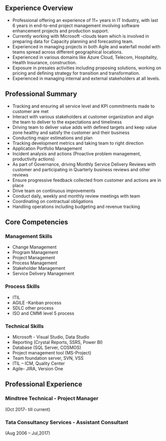 ## Experience Overview
* Professional offering an experience of 11+ years in IT Industry, with last 6 years in end-to-end
project management involving software enhancement projects and production support.
* Currently working with Microsoft -clouds team which is involved in preparing data for Capacity
planning and forecasting team.
* Experienced in managing projects in both Agile and waterfall model with teams spread across
different geographical locations.
* Experienced in various domains like Azure Cloud, Telecom, Hospitality, Health Insurance,
construction.
* Exposure in presales activities including proposing solutions, working on pricing and defining
strategy for transition and transformation.
* Experienced in managing internal and external stakeholders at all levels.

## Professional Summary
*  Tracking and ensuring all service level and KPI commitments made to customer are met
*  Interact with various stakeholders at customer organization and align the team to deliver to
the expectations and timeliness
*  Driving team to deliver value adds with defined targets and keep value zone healthy and
satisfy the customer and their business
*  Conducting major estimations and plan
*  Tracking development metrics and taking team to right direction
*  Application Portfolio Management
*  Incident analysis and actions (Proactive problem management, productivity actions)
*  As part of Governance, driving Monthly Service Delivery Reviews with customer and
participating in Quarterly business reviews and other reviews
*  Ensure progressive feedback collected from customer and actions are in place
*  Drive team on continuous improvements
*  Conduct daily, weekly and monthly review meetings with team
*  Coordinating on contractual obligations
*  Handling operations including budgeting and revenue tracking

## Core Competencies

### Management Skills
* Change Management
* Program Management
* Project Management
* Process Management
* Stakeholder Management
* Service Delivery Management

### Process Skills
* ITIL
* AGILE -Kanban process
* SDLC other process
* ISO and CMMI level 5 process

### Technical Skills
* Microsoft - Visual Studio, Data Studio
* Reporting (Crystal Reports, SSRS, Power BI)
* Database (SQL Server, COSMOS)
* Project management tool (MS-Project)
* Team foundation server, SVN, VSS
* ITIL – ICM, Quality Center
* Agile- JIRA, Version One

## Professional Experience

### Mindtree Technical - Project Manager
(Oct 2017- till current)

### Tata Consultancy Services - Assistant Consultant
(Aug 2006 – Jul,2017)

